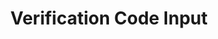 ---
title: Verification Code Input
category: Application
paid: true
isActive: true
ltr: {"vue":{"vueTail":[],"vueCss":[]},"react":{"jsxCss":[],"jsxTail":[{"code":"import { useRef, useState } from \"react\"\n\nexport default () => {\n\n    const fieldsRef = useRef()\n    const [state, setState] = useState({ code1: \"\", code2: \"\", code3: \"\", code4: \"\" })\n\n    // Switch to input fields method\n    const inputFocus = (e) => {\n        const elements = fieldsRef.current.children\n        const dataIndex = +e.target.getAttribute(\"data-index\")\n        if ((e.key === \"Delete\" || e.key === \"Backspace\")) {\n            const next = dataIndex - 1;\n            if (next > -1) {\n                elements[next].focus()\n            }\n        } else {\n\n            const next = dataIndex + 1\n            if (next < elements.length && e.target.value != \" \" && e.target.value != \"\" && e.key.length == 1) {\n                elements[next].focus()\n            }\n        }\n    }\n\n    const handleChange = (e, codeNumber) => {\n        const value = e.target.value\n        setState({ ...state, [codeNumber]: value.slice(value.length - 1) })\n    }\n\n    return (\n        <div>\n            <label className=\"text-gray-600\">\n                Verification code\n            </label>\n            <div ref={fieldsRef} className=\"mt-2 flex items-center gap-x-2\">\n                <input type=\"text\" data-index=\"0\" placeholder=\"0\" value={state.code1} className=\"w-12 h-12 rounded-lg border focus:border-indigo-600 outline-none text-center text-2xl\"\n                    onChange={(e) => handleChange(e, \"code1\")}\n                    onKeyUp={inputFocus}\n                />\n                <input type=\"text\" data-index=\"1\" placeholder=\"0\" value={state.code2} className=\"w-12 h-12 rounded-lg border focus:border-indigo-600 outline-none text-center text-2xl\"\n                    onChange={(e) => handleChange(e, \"code2\")}\n                    onKeyUp={inputFocus}\n                />\n                <input type=\"text\" data-index=\"2\" placeholder=\"0\" value={state.code3} className=\"w-12 h-12 rounded-lg border focus:border-indigo-600 outline-none text-center text-2xl\"\n                    onChange={(e) => handleChange(e, \"code3\")}\n                    onKeyUp={inputFocus}\n                />\n                <input type=\"text\" data-index=\"3\" placeholder=\"0\" value={state.code4} className=\"w-12 h-12 rounded-lg border focus:border-indigo-600 outline-none text-center text-2xl\"\n                    onChange={(e) => handleChange(e, \"code4\")}\n                    onKeyUp={inputFocus}\n                />\n            </div>\n        </div>\n    )\n}","label":"App.jsx"}]},"preview":"function App() {\n\n    const fieldsRef = React.useRef()\n    const [state, setState] = React.useState({ code1: \"\", code2: \"\", code3: \"\", code4: \"\" })\n\n    // Switch to input fields method\n    const inputFocus = (e) => {\n        const elements = fieldsRef.current.children\n        const dataIndex = +e.target.getAttribute(\"data-index\")\n        if ((e.key === \"Delete\" || e.key === \"Backspace\")) {\n            const next = dataIndex - 1;\n            if (next > -1) {\n                elements[next].focus()\n            }\n        } else {\n\n            const next = dataIndex + 1\n            if (next < elements.length && e.target.value != \" \" && e.target.value != \"\" && e.key.length == 1) {\n                elements[next].focus()\n            }\n        }\n    }\n\n    const handleChange = (e, codeNumber) => {\n        const value = e.target.value\n        setState({ ...state, [codeNumber]: value.slice(value.length - 1) })\n    }\n\n    return (\n        <div className=\"max-w-sm mx-auto mt-12\">\n            <label className=\"text-gray-600\">\n                Verification code\n            </label>\n            <div ref={fieldsRef} className=\"mt-2 flex items-center gap-x-2\">\n                <input type=\"text\" data-index=\"0\" placeholder=\"0\" value={state.code1} className=\"w-12 h-12 rounded-lg border focus:border-indigo-600 outline-none text-center text-2xl\"\n                    onChange={(e) => handleChange(e, \"code1\")}\n                    onKeyUp={inputFocus}\n                />\n                <input type=\"text\" data-index=\"1\" placeholder=\"0\" value={state.code2} className=\"w-12 h-12 rounded-lg border focus:border-indigo-600 outline-none text-center text-2xl\"\n                    onChange={(e) => handleChange(e, \"code2\")}\n                    onKeyUp={inputFocus}\n                />\n                <input type=\"text\" data-index=\"2\" placeholder=\"0\" value={state.code3} className=\"w-12 h-12 rounded-lg border focus:border-indigo-600 outline-none text-center text-2xl\"\n                    onChange={(e) => handleChange(e, \"code3\")}\n                    onKeyUp={inputFocus}\n                />\n                <input type=\"text\" data-index=\"3\" placeholder=\"0\" value={state.code4} className=\"w-12 h-12 rounded-lg border focus:border-indigo-600 outline-none text-center text-2xl\"\n                    onChange={(e) => handleChange(e, \"code4\")}\n                    onKeyUp={inputFocus}\n                />\n            </div>\n        </div>\n    )\n}"}
rtl: {"react":{"jsxCss":[],"jsxTail":[{"code":"import { useRef, useState } from \"react\"\n\nexport default () => {\n\n    const fieldsRef = useRef()\n    const [state, setState] = useState({ code1: \"\", code2: \"\", code3: \"\", code4: \"\" })\n\n    // Switch to input fields method\n    const inputFocus = (e) => {\n        const elements = fieldsRef.current.children\n        const dataIndex = +e.target.getAttribute(\"data-index\")\n        if ((e.key === \"Delete\" || e.key === \"Backspace\")) {\n            const next = dataIndex - 1;\n            if (next > -1) {\n                elements[next].focus()\n            }\n        } else {\n\n            const next = dataIndex + 1\n            if (next < elements.length && e.target.value != \" \" && e.target.value != \"\" && e.key.length == 1) {\n                elements[next].focus()\n            }\n        }\n    }\n\n    const handleChange = (e, codeNumber) => {\n        const value = e.target.value\n        setState({ ...state, [codeNumber]: value.slice(value.length - 1) })\n    }\n\n    return (\n        <div>\n            <label className=\"text-gray-600\">\n                رمز التحقق\n            </label>\n            <div ref={fieldsRef} className=\"mt-2 flex items-center gap-x-2\">\n                <input type=\"text\" data-index=\"0\" placeholder=\"0\" value={state.code1} className=\"w-12 h-12 rounded-lg border focus:border-indigo-600 outline-none text-center text-2xl\"\n                    onChange={(e) => handleChange(e, \"code1\")}\n                    onKeyUp={inputFocus}\n                />\n                <input type=\"text\" data-index=\"1\" placeholder=\"0\" value={state.code2} className=\"w-12 h-12 rounded-lg border focus:border-indigo-600 outline-none text-center text-2xl\"\n                    onChange={(e) => handleChange(e, \"code2\")}\n                    onKeyUp={inputFocus}\n                />\n                <input type=\"text\" data-index=\"2\" placeholder=\"0\" value={state.code3} className=\"w-12 h-12 rounded-lg border focus:border-indigo-600 outline-none text-center text-2xl\"\n                    onChange={(e) => handleChange(e, \"code3\")}\n                    onKeyUp={inputFocus}\n                />\n                <input type=\"text\" data-index=\"3\" placeholder=\"0\" value={state.code4} className=\"w-12 h-12 rounded-lg border focus:border-indigo-600 outline-none text-center text-2xl\"\n                    onChange={(e) => handleChange(e, \"code4\")}\n                    onKeyUp={inputFocus}\n                />\n            </div>\n        </div>\n    )\n}","label":"App.jsx"}]},"vue":{"vueCss":[],"vueTail":[]},"preview":"function App() {\n\n    const fieldsRef = React.useRef()\n    const [state, setState] = React.useState({ code1: \"\", code2: \"\", code3: \"\", code4: \"\" })\n\n    // Switch to input fields method\n    const inputFocus = (e) => {\n        const elements = fieldsRef.current.children\n        const dataIndex = +e.target.getAttribute(\"data-index\")\n        if ((e.key === \"Delete\" || e.key === \"Backspace\")) {\n            const next = dataIndex - 1;\n            if (next > -1) {\n                elements[next].focus()\n            }\n        } else {\n\n            const next = dataIndex + 1\n            if (next < elements.length && e.target.value != \" \" && e.target.value != \"\" && e.key.length == 1) {\n                elements[next].focus()\n            }\n        }\n    }\n\n    const handleChange = (e, codeNumber) => {\n        const value = e.target.value\n        setState({ ...state, [codeNumber]: value.slice(value.length - 1) })\n    }\n\n    return (\n        <div className=\"max-w-sm mx-auto mt-12\">\n            <label className=\"text-gray-600\">\n                رمز التحقق\n            </label>\n            <div ref={fieldsRef} className=\"mt-2 flex items-center gap-x-2\">\n                <input type=\"text\" data-index=\"0\" placeholder=\"0\" value={state.code1} className=\"w-12 h-12 rounded-lg border focus:border-indigo-600 outline-none text-center text-2xl\"\n                    onChange={(e) => handleChange(e, \"code1\")}\n                    onKeyUp={inputFocus}\n                />\n                <input type=\"text\" data-index=\"1\" placeholder=\"0\" value={state.code2} className=\"w-12 h-12 rounded-lg border focus:border-indigo-600 outline-none text-center text-2xl\"\n                    onChange={(e) => handleChange(e, \"code2\")}\n                    onKeyUp={inputFocus}\n                />\n                <input type=\"text\" data-index=\"2\" placeholder=\"0\" value={state.code3} className=\"w-12 h-12 rounded-lg border focus:border-indigo-600 outline-none text-center text-2xl\"\n                    onChange={(e) => handleChange(e, \"code3\")}\n                    onKeyUp={inputFocus}\n                />\n                <input type=\"text\" data-index=\"3\" placeholder=\"0\" value={state.code4} className=\"w-12 h-12 rounded-lg border focus:border-indigo-600 outline-none text-center text-2xl\"\n                    onChange={(e) => handleChange(e, \"code4\")}\n                    onKeyUp={inputFocus}\n                />\n            </div>\n        </div>\n    )\n}"}
slug: /inputs
id: 07824efa-505a-435d-8ea3-65adedb2e30a
created_at: 1668381651507
---